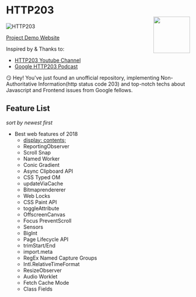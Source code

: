 # HTTP203 <img style="float:right;width:100px;padding-top:35px" src="https://img.shields.io/npm/l/vux.svg?style=flat-square" alt="">

![HTTP203](https://i.ytimg.com/vi/PgESLlNCv94/mqdefault.jpg "HTTP203")

[Project Demo Website](https://project.alan-zhufengxu.com/http203)

Inspired by & Thanks to:
- [HTTP203 Youtube Channel](https://www.youtube.com/playlist?list=PLNYkxOF6rcIAKIQFsNbV0JDws_G_bnNo9)
- [Google HTTP203 Podcast](https://developers.google.com/web/shows/http203/podcast/)

:smirk: Hey! You've just found an unofficial repository, implementing Non-Authoritative Information(http status code 203) and top-notch techs about Javascript and Frontend issues from Google fellows.

## Feature List
*sort by newest first*
- Best web features of 2018
    - [display: contents;](https://project.alan-zhufengxu.com/http203/best-web-features-2018/display-contents.html)
    - ReportingObserver
    - Scroll Snap
    - Named Worker
    - Conic Gradient
    - Async Clipboard API
    - CSS Typed OM
    - updateViaCache
    - Bitmaprendererer
    - Web Locks
    - CSS Paint API
    - toggleAttribute
    - OffscreenCanvas
    - Focus PreventScroll
    - Sensors
    - BigInt
    - Page Lifecycle API
    - trimStart/End
    - import.meta
    - RegEx Named Capture Groups
    - Intl.RelativeTimeFormat
    - ResizeObserver
    - Audio Worklet
    - Fetch Cache Mode
    - Class Fields
    